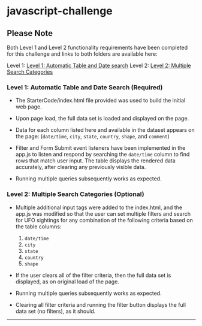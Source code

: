 # javascript-challenge

## Please Note

Both Level 1 and Level 2 functionality requirements have been completed for this challenge and links to both 
folders are available here:

Level 1: [Level 1: Automatic Table and Date search](UFO-Level-1)
Level 2: [Level 2: Multiple Search Categories](UFO-Level-2)

### Level 1: Automatic Table and Date Search (Required)

* The StarterCode/index.html file provided was used to build the initial web page.

* Upon page load, the full data set is loaded and displayed on the page.

* Data for each column listed here and available in the dataset appears on the page: 
(`date/time`, `city`, `state`, `country`, `shape`, and `comment`)

* Filter and Form Submit event listeners have been implemented in the app.js to listen and respond by searching the `date/time` column to find rows that match user input.  The table displays the rendered data accurately, after clearing any previously visible data.

* Running multiple queries subsequently works as expected.

### Level 2: Multiple Search Categories (Optional)

* Multiple additional input tags were added to the index.html, and the app.js was modified so that the user can set multiple filters and search for UFO sightings for any combination of the following criteria based on the table columns:

  1. `date/time`
  2. `city`
  3. `state`
  4. `country`
  5. `shape`

* If the user clears all of the filter criteria, then the full data set is displayed, as on original load of the page.

* Running multiple queries subsequently works as expected.

* Clearing all filter criteria and running the filter button displays the full data set (no filters), as it should.

---